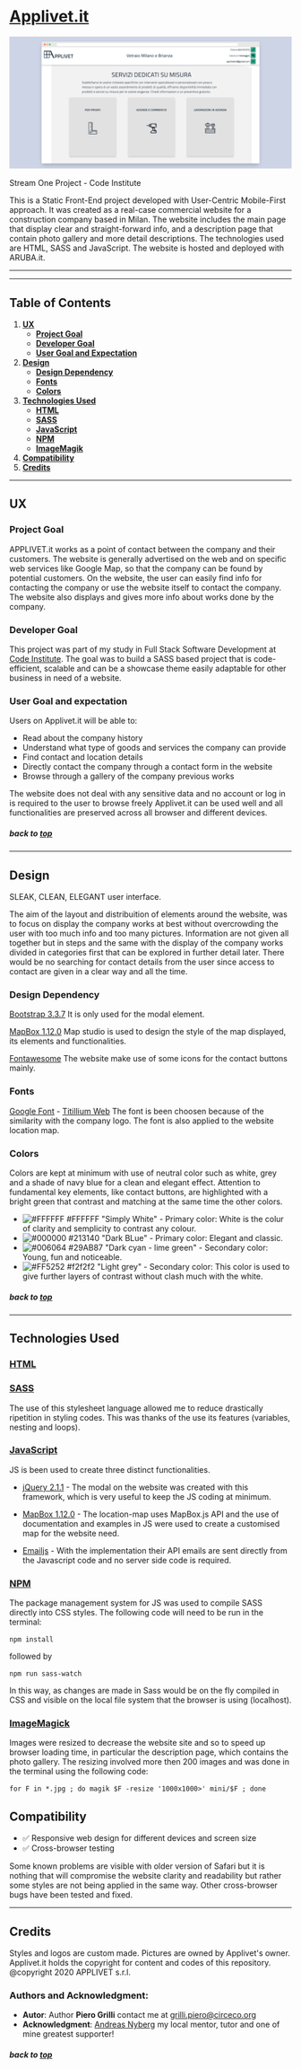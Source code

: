 # [Applivet.it](https://www.applivet.it/)

![Applivet](/assets/img/mockup.png)

Stream One Project - Code Institute 

This is a Static Front-End project developed with User-Centric Mobile-First approach. 
It was created as a real-case commercial website for a construction company based in Milan. 
The website includes the main page that display clear and straight-forward info, and a description page that contain photo gallery and more detail descriptions. 
The technologies used are HTML, SASS and JavaScript. The website is hosted and deployed with ARUBA.it. 

---
---

## Table of Contents

1. [**UX**](#ux)
    - [**Project Goal**](#project-goal)
    - [**Developer Goal**](#developer-goal)
    - [**User Goal and Expectation**](#user-goal-and-expectation)
2. [**Design**](#design)
    - [**Design Dependency**](#design-dependency)
    - [**Fonts**](#fonts)
    - [**Colors**](#colors)
3. [**Technologies Used**](#technologies-used)
    - [**HTML**](#html)
    - [**SASS**](#sass)
    - [**JavaScript**](#javascript)
    - [**NPM**](#npm)
    - [**ImageMagik**](#imagemagik)
4. [**Compatibility**](#compatibility)
5. [**Credits**](#credits)

---

## UX 

### Project Goal
APPLIVET.it works as a point of contact between the company and their customers. 
The website is generally advertised on the web and on specific web services like Google Map, so that the company can be found by potential customers. 
On the website, the user can easily find info for contacting the company or use the website itself to contact the company. 
The website also displays and gives more info about works done by the company. 

### Developer Goal
This project was part of my study in Full Stack Software Development at [Code Institute](https://codeinstitute.net/). 
The goal was to build a SASS based project that is code-efficient, scalable and can be a showcase theme easily adaptable for other business in need of a website. 


### User Goal and expectation
Users on Applivet.it will be able to:
* Read about the company history
* Understand what type of goods and services the company can provide
* Find contact and location details
* Directly contact the company through a contact form in the website
* Browse through a gallery of the company previous works  

The website does not deal with any sensitive data and no account or log in is required to the user to browse freely 
Applivet.it can be used well and all functionalities are preserved across all browser and different devices. 

##### back to [top](#table-of-contents)


---
## Design 
SLEAK, CLEAN, ELEGANT user interface. 

The aim of the layout and distribuition of elements around the website, was to focus on display the company works at best without overcrowding the user with too much info and too many pictures. 
Information are not given all together but in steps and the same with the display of the company works divided in categories first that can be explored in further detail later. 
There would be no searching for contact details from the user since access to contact are given in a clear way and all the time. 


### Design Dependency
[Bootstrap 3.3.7](https://getbootstrap.com/) It is only used for the modal element. 

[MapBox 1.12.0](https://www.mapbox.com/) Map studio is used to design the style of the map displayed, its elements and functionalities. 

[Fontawesome](https://fontawesome.com/) The website make use of some icons for the contact buttons mainly. 


### Fonts 
[Google Font](https://fonts.google.com/) - [Titillium Web](https://fonts.google.com/specimen/Titillium+Web) The font is been choosen because of the similarity with the company logo. The font is also applied to the website location map.


### Colors 
Colors are kept at minimum with use of neutral color such as white, grey and a shade of navy blue for a clean and elegant effect. 
Attention to fundamental key elements, like contact buttons, are highlighted with a bright green that contrast and matching at the same time the other colors. 

- ![#FFFFFF](https://placehold.it/15/FFFFFF/000000?text=+) #FFFFFF "Simply White" - Primary color: White is the colur of clarity and semplicity to contrast any colour.
- ![#000000](https://placehold.it/15/213140/000000?text=+) #213140 "Dark BLue" - Primary color: Elegant and classic. 
- ![#006064](https://placehold.it/15/29AB87/000000?text=+) #29AB87 "Dark cyan - lime green" - Secondary color: Young, fun and noticeable.
- ![#FF5252](https://placehold.it/15/f2f2f2/000000?text=+) #f2f2f2 "Light grey" - Secondary color: This color is used to give further layers of contrast without clash much with the white. 


##### back to [top](#table-of-contents)

---
## Technologies Used

### **[HTML](https://developer.mozilla.org/en-US/docs/Web/Guide/HTML/HTML5)**

### **[SASS](https://sass-lang.com/)** 
The use of this stylesheet language allowed me to reduce drastically ripetition in styling codes. This was thanks of the use its features (variables, nesting and loops). 

### **[JavaScript](https://developer.mozilla.org/en-US/docs/Web/JavaScript)** 
JS is been used to create three distinct functionalities. 

- [jQuery 2.1.1](https://jquery.com/) - The modal on the website was created with this framework, which is very useful to keep the JS coding at minimum.

- [MapBox 1.12.0](https://www.mapbox.com/) - The location-map uses MapBox.js API and the use of documentation and examples in JS were used to create a customised map for the website need. 

- [Emailjs](https://www.emailjs.com/) - With the implementation their API emails are sent directly from the Javascript code and no server side code is required.


### **[NPM](https://www.npmjs.com/)** 
The package management system for JS was used to compile SASS directly into CSS styles. The following code will need to be run in the terminal: 
```
npm install 
```
followed by 
```
npm run sass-watch 
```
In this way, as changes are made in Sass would be on the fly compiled in CSS and visible on the local file system that the browser is using (localhost).



### **[ImageMagick](https://imagemagick.org/)** 
Images were resized to decrease the website site and so to speed up browser loading time, in particular the description page, which contains the photo gallery. 
The resizing involved more then 200 images and was done in the terminal using the following code: 
```
for F in *.jpg ; do magik $F -resize '1000x1000>' mini/$F ; done
```


## Compatibility

- :white_check_mark: Responsive web design for different devices and screen size
- :white_check_mark: Cross-browser testing

Some known problems are visible with older version of Safari but it is nothing that will compromise the website clarity and readability but rather some styles are not being applied in the same way. 
Other cross-browser bugs have been tested and fixed. 


---
## Credits
Styles and logos are custom made. Pictures are owned by Applivet's owner. 
Applivet.it holds the copyright for content and codes of this repository. 
@copyright 2020 APPLIVET s.r.l.


### Authors and Acknowledgment:
- **Autor**: Author **Piero Grilli** contact me at grilli.piero@circeco.org
- **Acknowledgment**: [Andreas Nyberg](https://github.com/middlewareman) my local mentor, tutor and one of mine greatest supporter!


##### back to [top](#table-of-contents)

